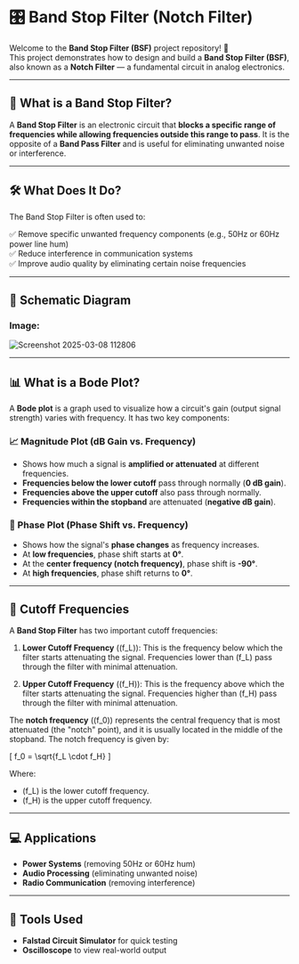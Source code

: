 # 🎛️ Band Stop Filter (Notch Filter)

Welcome to the **Band Stop Filter (BSF)** project repository! 🎉  
This project demonstrates how to design and build a **Band Stop Filter (BSF)**, also known as a **Notch Filter** — a fundamental circuit in analog electronics.

---

## 🧰 What is a Band Stop Filter?

A **Band Stop Filter** is an electronic circuit that **blocks a specific range of frequencies while allowing frequencies outside this range to pass**. It is the opposite of a **Band Pass Filter** and is useful for eliminating unwanted noise or interference.

---

## 🛠️ What Does It Do?

The Band Stop Filter is often used to:

✅ Remove specific unwanted frequency components (e.g., 50Hz or 60Hz power line hum)  
✅ Reduce interference in communication systems  
✅ Improve audio quality by eliminating certain noise frequencies  

---

## 📐 Schematic Diagram

### Image:
![Screenshot 2025-03-08 112806](https://github.com/user-attachments/assets/ecc6644a-0f82-4ad2-9915-9584f7e64842)

---

## 📊 What is a Bode Plot?

A **Bode plot** is a graph used to visualize how a circuit's gain (output signal strength) varies with frequency. It has two key components:

### 📈 Magnitude Plot (dB Gain vs. Frequency)
- Shows how much a signal is **amplified or attenuated** at different frequencies.
- **Frequencies below the lower cutoff** pass through normally (**0 dB gain**).
- **Frequencies above the upper cutoff** also pass through normally.
- **Frequencies within the stopband** are attenuated (**negative dB gain**).

### 🔄 Phase Plot (Phase Shift vs. Frequency)
- Shows how the signal's **phase changes** as frequency increases.
- At **low frequencies**, phase shift starts at **0°**.
- At the **center frequency (notch frequency)**, phase shift is **-90°**.
- At **high frequencies**, phase shift returns to **0°**.

---

## 📏 Cutoff Frequencies

A **Band Stop Filter** has two important cutoff frequencies:

1. **Lower Cutoff Frequency** (\(f_L\)): This is the frequency below which the filter starts attenuating the signal. Frequencies lower than \(f_L\) pass through the filter with minimal attenuation.

2. **Upper Cutoff Frequency** (\(f_H\)): This is the frequency above which the filter starts attenuating the signal. Frequencies higher than \(f_H\) pass through the filter with minimal attenuation.

The **notch frequency** (\(f_0\)) represents the central frequency that is most attenuated (the "notch" point), and it is usually located in the middle of the stopband. The notch frequency is given by:

\[
f_0 = \sqrt{f_L \cdot f_H}
\]

Where:
- \(f_L\) is the lower cutoff frequency.
- \(f_H\) is the upper cutoff frequency.

---

## 💻 Applications

- **Power Systems** (removing 50Hz or 60Hz hum)  
- **Audio Processing** (eliminating unwanted noise)  
- **Radio Communication** (removing interference)  

---

## 🧰 Tools Used

- **Falstad Circuit Simulator** for quick testing  
- **Oscilloscope** to view real-world output  
